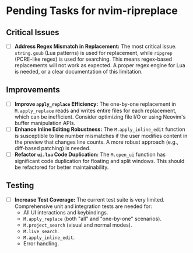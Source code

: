 # Pending Tasks for nvim-ripreplace

## Critical Issues

- [ ] **Address Regex Mismatch in Replacement:** The most critical issue. `string.gsub` (Lua patterns) is used for replacement, while `ripgrep` (PCRE-like regex) is used for searching. This means regex-based replacements will not work as expected. A proper regex engine for Lua is needed, or a clear documentation of this limitation.

## Improvements

- [ ] **Improve `apply_replace` Efficiency:** The one-by-one replacement in `M.apply_replace` reads and writes entire files for each replacement, which can be inefficient. Consider optimizing file I/O or using Neovim's buffer manipulation APIs.
- [ ] **Enhance Inline Editing Robustness:** The `M.apply_inline_edit` function is susceptible to line number mismatches if the user modifies content in the preview that changes line counts. A more robust approach (e.g., diff-based patching) is needed.
- [ ] **Refactor `ui.lua` Code Duplication:** The `M.open_ui` function has significant code duplication for floating and split windows. This should be refactored for better maintainability.

## Testing

- [ ] **Increase Test Coverage:** The current test suite is very limited. Comprehensive unit and integration tests are needed for:
    -   All UI interactions and keybindings.
    -   `M.apply_replace` (both "all" and "one-by-one" scenarios).
    -   `M.project_search` (visual and normal modes).
    -   `M.live_search`.
    -   `M.apply_inline_edit`.
    -   Error handling.